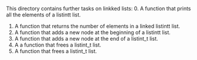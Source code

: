 This directory contains further tasks on linkked lists:
0. A function that prints all the elements of a listintt list.
1. A function that returns the number of elements in a linked listintt list.
2. A function that adds a new node at the beginning of a listintt list.
3. A function that adds a new node at the end of a listint_t list.
4. A a function that frees a listint_t list.
5. A function that frees a listint_t list.

